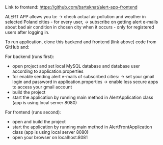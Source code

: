 Link to frontend: https://github.com/barteknat/alert-app-frontend

ALERT APP allows you to:
-> check actual air pollution and weather in selected Poland cities - for every user,
-> subscribe on getting alert e-mails about bad air condition in chosen city when it occurs - only for registered users after logging in.

To run application, clone this backend and frontend (link above) code from GitHub and:

For backend (runs first):
- open project and set local MySQL database and database user according to application.properties
- for enable sending alert e-mails of subscribed cities:
  -> set your gmail login and password in application.properties
  -> enable less secure apps to access your gmail account
- build the project
- start the application by running main method in AlertApplication class (app is using local server 8080)
  
For frontend (runs second):
- open and build the project
- start the application by running main method in AlertFrontApplication class (app is using local server 8080)
- open your browser on localhost:8081